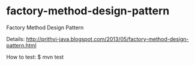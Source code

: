 factory-method-design-pattern
=============================

Factory Method Design Pattern

Details:
http://prithvi-java.blogspot.com/2013/05/factory-method-design-pattern.html


How to test:
$ mvn test
